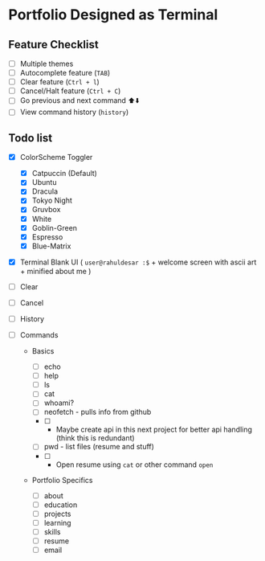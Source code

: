 # Portfolio Designed as Terminal

## Feature Checklist

- [ ] Multiple themes
- [ ] Autocomplete feature (`TAB`)
- [ ] Clear feature (`Ctrl + l`)
- [ ] Cancel/Halt feature (`Ctrl + C`)
- [ ] Go previous and next command ⬆️⬇️
- [ ] View command history (`history`)

## Todo list

- [x] ColorScheme Toggler

  - [x] Catpuccin (Default)
  - [x] Ubuntu
  - [x] Dracula
  - [x] Tokyo Night
  - [x] Gruvbox
  - [x] White
  - [x] Goblin-Green
  - [x] Espresso
  - [x] Blue-Matrix

- [x] Terminal Blank UI ( `user@rahuldesar :$` + welcome screen with ascii art + minified about me )
- [ ] Clear
- [ ] Cancel
- [ ] History
- [ ] Commands

  - Basics

    - [ ] echo
    - [ ] help
    - [ ] ls
    - [ ] cat
    - [ ] whoami?
    - [ ] neofetch - pulls info from github
    - [ ] - Maybe create api in this next project for better api handling (think this is redundant)
    - [ ] pwd - list files (resume and stuff)
    - [ ] - Open resume using `cat` or other command `open`

  - Portfolio Specifics
    - [ ] about
    - [ ] education
    - [ ] projects
    - [ ] learning
    - [ ] skills
    - [ ] resume
    - [ ] email
